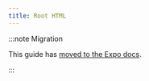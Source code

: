 ```yaml
---
title: Root HTML
---
```


:::note Migration

This guide has [moved to the Expo docs](https://docs.expo.dev/router/reference/static-rendering/#root-html).

:::
